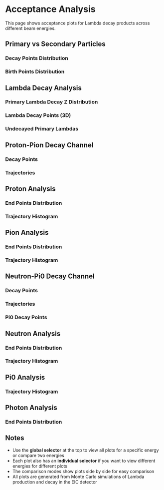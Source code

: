 # Acceptance Analysis

This page shows acceptance plots for Lambda decay products across different beam energies.

<BeamEnergyCompareViewer>

## Primary vs Secondary Particles

### Decay Points Distribution

<BeamEnergyComparePlot
  plot-name="01_primary_vs_secondary_decay_points.png"
  title="Primary vs Secondary Decay Points"
  description="Spatial distribution of decay points for primary and secondary particles in the detector."
/>

### Birth Points Distribution

<BeamEnergyComparePlot
  plot-name="02_primary_vs_secondary_birth_points.png"
  title="Primary vs Secondary Birth Points"
  description="Spatial distribution of birth points for primary and secondary particles."
/>

## Lambda Decay Analysis

### Primary Lambda Decay Z Distribution

<BeamEnergyComparePlot
  plot-name="03_primary_lambda_decay_z_distribution.png"
  title="Primary Lambda Decay Z Distribution"
  description="Distribution of Lambda decay vertices along the beam axis (Z)."
/>

### Lambda Decay Points (3D)

<BeamEnergyComparePlot
  plot-name="04_lambda_decay_points.png"
  title="Lambda Decay Points"
  description="Three-dimensional visualization of Lambda decay vertices in the detector."
/>

### Undecayed Primary Lambdas

<BeamEnergyComparePlot
  plot-name="undecayed_primary_lambdas.png"
  title="Undecayed Primary Lambdas"
  description="Distribution of Lambda particles that did not decay within the detector acceptance."
/>

## Proton-Pion Decay Channel

### Decay Points

<BeamEnergyComparePlot
  plot-name="05_proton_pion_decay_points.png"
  title="Proton-Pion Decay Points"
  description="Spatial distribution of proton-pion pairs from Lambda decay."
/>

### Trajectories

<BeamEnergyComparePlot
  plot-name="06_proton_pion_trajectories.png"
  title="Proton-Pion Trajectories"
  description="Visualization of proton and pion trajectories from Lambda decay."
/>

## Proton Analysis

### End Points Distribution

<BeamEnergyComparePlot
  plot-name="10_proton_end_points.png"
  title="Proton End Points"
  description="Spatial distribution where protons stop or exit the detector."
/>

### Trajectory Histogram

<BeamEnergyComparePlot
  plot-name="08_proton_trajectory_histogram.png"
  title="Proton Trajectory Histogram"
  description="Histogram of proton trajectory lengths and angular distributions."
/>

## Pion Analysis

### End Points Distribution

<BeamEnergyComparePlot
  plot-name="07_pion_end_points.png"
  title="Pion End Points"
  description="Spatial distribution where pions stop or exit the detector."
/>

### Trajectory Histogram

<BeamEnergyComparePlot
  plot-name="09_pion_trajectory_histogram.png"
  title="Pion Trajectory Histogram"
  description="Histogram of pion trajectory lengths and angular distributions."
/>

## Neutron-Pi0 Decay Channel

### Decay Points

<BeamEnergyComparePlot
  plot-name="11_neutron_pizero_decay_points.png"
  title="Neutron-Pi0 Decay Points"
  description="Spatial distribution of neutron-pi0 pairs from Lambda decay."
/>

### Trajectories

<BeamEnergyComparePlot
  plot-name="12_neutron_pizero_trajectories.png"
  title="Neutron-Pi0 Trajectories"
  description="Visualization of neutron and pi0 trajectories from Lambda decay."
/>

### Pi0 Decay Points

<BeamEnergyComparePlot
  plot-name="13_pizero_decay_points.png"
  title="Pi0 Decay Points"
  description="Spatial distribution of pi0 decay vertices."
/>

## Neutron Analysis

### End Points Distribution

<BeamEnergyComparePlot
  plot-name="15_neutron_end_points.png"
  title="Neutron End Points"
  description="Spatial distribution where neutrons are absorbed or exit the detector."
/>

### Trajectory Histogram

<BeamEnergyComparePlot
  plot-name="16_neutron_trajectory_histogram.png"
  title="Neutron Trajectory Histogram"
  description="Histogram of neutron trajectory lengths and angular distributions."
/>

## Pi0 Analysis

### Trajectory Histogram

<BeamEnergyComparePlot
  plot-name="17_pizero_trajectory_histogram.png"
  title="Pi0 Trajectory Histogram"
  description="Histogram of pi0 trajectory lengths and angular distributions."
/>

## Photon Analysis

### End Points Distribution

<BeamEnergyComparePlot
  plot-name="14_gamma_end_points.png"
  title="Photon End Points"
  description="Spatial distribution where photons are absorbed or exit the detector."
/>

</BeamEnergyCompareViewer>

## Notes

- Use the **global selector** at the top to view all plots for a specific energy or compare two energies
- Each plot also has an **individual selector** if you want to view different energies for different plots
- The comparison modes show plots side by side for easy comparison
- All plots are generated from Monte Carlo simulations of Lambda production and decay in the EIC detector